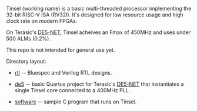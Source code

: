 Tinsel (working name) is a basic multi-threaded processor implementing
the 32-bit RISC-V ISA (RV32I).  It's designed for low resource usage
and high clock rate on modern FPGAs.

On Terasic's [DE5-NET](http://de5-net.terasic.com), Tinsel acheives an
Fmax of 450MHz and uses under 500 ALMs (0.2%).

This repo is not intended for general use yet.

Directory layout:

  * [rtl](rtl/) -- Bluespec and Verilog RTL designs.

  * [de5](de5/) -- basic Quartus project for Terasic's
    [DE5-NET](http://de5-net.terasic.com) that instantiates a single
    Tinsel core connected to a 400MHz PLL.

  * [software](software/) -- sample C program that runs on
    Tinsel.
